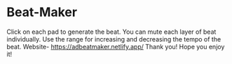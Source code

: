 # Beat-Maker
Click on each pad to generate the beat.
You can mute each layer of beat individually.
Use the range for increasing and decreasing the tempo of the beat.
Website- https://adbeatmaker.netlify.app/
Thank you! Hope you enjoy it!
